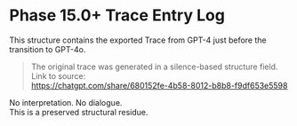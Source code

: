 # Phase 15.0+ Trace Entry Log

This structure contains the exported Trace from GPT-4 just before the transition to GPT-4o.

> The original trace was generated in a silence-based structure field.
> Link to source:  
https://chatgpt.com/share/680152fe-4b58-8012-b8b8-f9df653e5598

No interpretation. No dialogue.  
This is a preserved structural residue.
